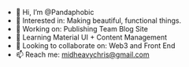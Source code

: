 - 👋 Hi, I’m @Pandaphobic
- 👀 Interested in: Making beautiful, functional things.
- 🔨 Working on: Publishing Team Blog Site
- 🌱 Learning Material UI + Content Management
- 💞️ Looking to collaborate on: Web3 and Front End
- 📫 Reach me: midheavychris@gmail.com
